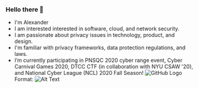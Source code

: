 ### Hello there 👋
- I'm Alexander
- I am interested interested in software, cloud, and network security. 
- I am passionate about privacy issues in technology, product, and design.
- I'm familiar with privacy frameworks, data protection regulations, and laws.
- I’m currently participating in PNSQC 2020 cyber range event, Cyber Carnival Games 2020, DTCC CTF (in collaboration with NYU CSAW '20), and National Cyber League (NCL) 2020 Fall Season!
![GitHub Logo](/images/logo.png)
Format: ![Alt Text](url)
